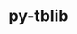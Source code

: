 ---
title: "py-tblib"
layout: cache
categories: [package, develop-2025-03-16]
meta: {"compilers": ["gcc@=11.4.0", "oneapi@=2024.2.1"], "num_specs": 3, "num_specs_by_stack": {"e4s": 1, "e4s-neoverse-v2": 1, "e4s-oneapi": 1, "root": 3}, "oss": ["ubuntu22.04"], "platforms": ["linux"], "stacks": ["e4s", "e4s-neoverse-v2", "e4s-oneapi", "root"], "targets": ["neoverse_v2", "x86_64_v3"], "versions": ["1.6.0"]}
spec_details: [{"compiler": "gcc@=11.4.0", "hash": "g75s5kc253j2ejbkoia3aomizjrfutyf", "os": "ubuntu22.04", "platform": "linux", "size": "-", "stacks": ["e4s", "root"], "target": "x86_64_v3", "variants": ["build_system=python_pip"], "versions": ["1.6.0"]}, {"compiler": "gcc@=11.4.0", "hash": "wexeh53isxucabjjomoji4jyzqecem3p", "os": "ubuntu22.04", "platform": "linux", "size": "-", "stacks": ["e4s-neoverse-v2", "root"], "target": "neoverse_v2", "variants": ["build_system=python_pip"], "versions": ["1.6.0"]}, {"compiler": "oneapi@=2024.2.1", "hash": "zjwsa2kbjggrrhnrz3fmhcq56fon3sld", "os": "ubuntu22.04", "platform": "linux", "size": "-", "stacks": ["e4s-oneapi", "root"], "target": "x86_64_v3", "variants": ["build_system=python_pip"], "versions": ["1.6.0"]}]
---